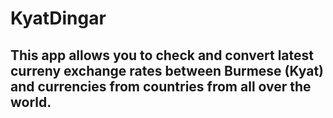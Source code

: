 # KyatDingar

## This app allows you to check and convert latest curreny exchange rates between Burmese (Kyat) and currencies from countries from all over the world. 
